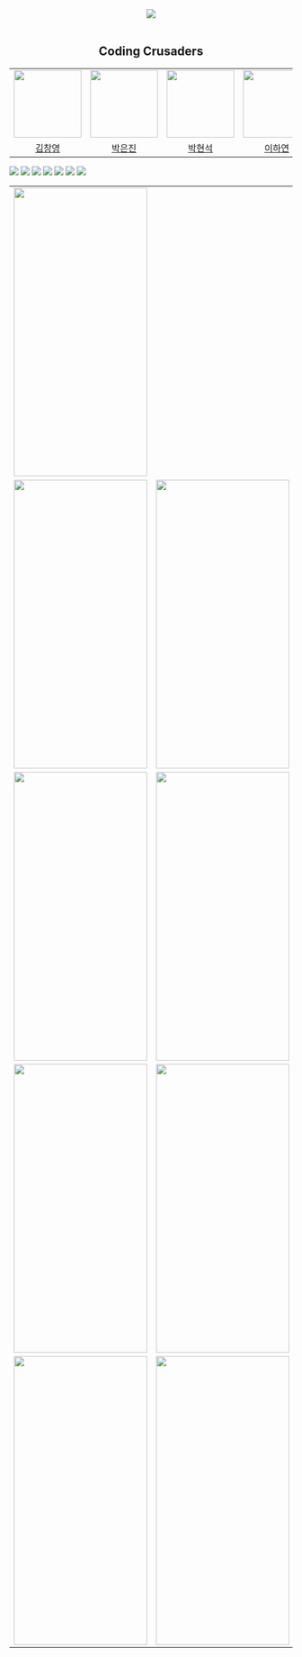 
<div align="center">
<img src="https://github.com/FRONTENDSCHOOL7/final-02-doublechaek/assets/138556026/78103eeb-9cff-42d3-a97a-4b4877322983">
<br/>
<br/>
<h2>Coding Crusaders</h2>

|     |                          |                   |                                                                    |
| :--------------------------------------------------------------------------------------------------------------------------------------: | :--------------------------------------------------------------------------------------------: | :-------------------------------------------------------------------------------------------: | :-------------------------------------------------------------------------------------------------------------------------------------------: |
|<img src="https://avatars.githubusercontent.com/u/138555880?v=4" width="120px;" alt=""/>  | <img src="https://avatars.githubusercontent.com/u/138556026?v=4" width="120px;" alt=""/> | <img src="https://avatars.githubusercontent.com/u/124562930?v=4" width="120px;" alt=""/> | <img src="https://avatars.githubusercontent.com/u/95855640?v=4?s=100" width="120" alt="" /> |
|  [김창영](https://github.com/changyoungg) |  [박은진](https://github.com/eunjingrove)  | [박현석](https://github.com/hspark9781) | [이하연](https://github.com/cocorig)|
  </div>
    <p>
      <img src="https://img.shields.io/badge/react-61DAFB?style=for-the-badge&logo=react&logoColor=black" />
      <img src="https://img.shields.io/badge/discord-5865F2?style=for-the-badge&logo=discord&logoColor=white" />
      <img src="https://img.shields.io/badge/recoil-3578E5?style=for-the-badge&logo=recoil&logoColor=white" />
      <img src="https://img.shields.io/badge/reactquery-FF4154?style=for-the-badge&logo=reactquery&logoColor=white" />
      <img src="https://img.shields.io/badge/prettier-F7B93E?style=for-the-badge&logo=prettier&logoColor=black" />
      <img src="https://img.shields.io/badge/figma-F24E1E?style=for-the-badge&logo=figma&logoColor=black" />
      <img src="https://img.shields.io/badge/notion-white?style=for-the-badge&logo=notion&logoColor=black" />
  </p>


<table>
  <tbody>
      <tr>
        <td>
          <img style="width:237px; height:513px;" src="https://github.com/FRONTENDSCHOOL7/final-02-doublechaek/assets/138556026/23a5fc60-640c-4e4a-b5a0-0d7b869f7917" />
        </td>
      </tr>
      <tr>
          <td>
              <img style="width:237px; height:513px;" src="https://github.com/FRONTENDSCHOOL7/final-02-doublechaek/assets/95855640/cdd68c1c-1305-41d4-b82a-35b9cb79dc09" />
          </td>
          <td>
              <img style="width:237px; height:513px;" src="https://github.com/FRONTENDSCHOOL7/final-02-doublechaek/assets/95855640/c23ffdc8-121e-46ba-97bb-26c9f2ca5c19" />
          </td>
           <td>
              <img style="width:237px; height:513px;" src="https://github.com/FRONTENDSCHOOL7/final-02-doublechaek/assets/95855640/ff9685cf-d3ad-4a5e-9e5e-dd546c030373" />
          </td>
          <td>
            <img style="width:237px; height:513px;" src="https://github.com/FRONTENDSCHOOL7/final-02-doublechaek/assets/138556026/5b9c2d14-a0e3-4b71-8e7e-05a51b24d931"/>
          </td>
      </tr>
      <tr>
        <td>
            <img style="width:237px; height:513px;" src="https://github.com/FRONTENDSCHOOL7/final-02-doublechaek/assets/138556026/77034f17-6a11-4772-8733-dff265ff08e1" />
        </td>
        <td>
            <img style="width:237px; height:513px;" src="https://github.com/FRONTENDSCHOOL7/final-02-doublechaek/assets/138556026/c7c6b16b-8cb5-4cba-9ae7-181f3afbd6cf">
        </td>
        <td>
            <img style="width:237px; height:513px;" src="https://github.com/FRONTENDSCHOOL7/final-02-doublechaek/assets/138556026/8c6907ec-3720-414e-a821-30f997076027">
        </td>
    </tr>
    <tr>
        <td>
            <img style="width:237px; height:513px;" src="https://github.com/FRONTENDSCHOOL7/final-02-doublechaek/assets/138556026/7b4a5195-6713-4c93-9b28-b171dd255305">
        </td>
        <td>
            <img style="width:237px; height:513px;" src="https://github.com/FRONTENDSCHOOL7/final-02-doublechaek/assets/138556026/18fa1f1d-54d0-420f-82ed-39722555ad96">
        </td>
        <td>
            <img style="width:237px; height:513px;" src="https://github.com/FRONTENDSCHOOL7/final-02-doublechaek/assets/138556026/4c746189-29fa-45a7-ad9e-c10185476fc7">
        </td>
        <td>
            <img style="width:237px; height:513px;" src="https://github.com/FRONTENDSCHOOL7/final-02-doublechaek/assets/138556026/744a2c2d-3c3b-402e-ba32-3ab680b92247">
        </td>
    </tr>
    <tr>
        <td>
            <img style="width:237px; height:513px;" src="https://github.com/FRONTENDSCHOOL7/final-02-doublechaek/assets/138556026/124c8b31-838c-4098-a596-e5de847e47d4">
        </td>
        <td>
            <img style="width:237px; height:513px;" src="https://github.com/FRONTENDSCHOOL7/final-02-doublechaek/assets/138556026/d0dec26a-40c8-4e42-8280-8f250ce24eb5">
        </td>
    </tr>
  </tbody>
</table>


